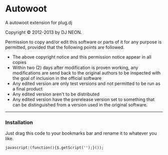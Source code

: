 Autowoot
========

A autowoot extension for plug.dj


Copyright © 2012-2013 by DJ NEON.

Permission to copy and/or edit this software or parts of it for any purpose is permitted,
provided that the following points are followed.
- The above copyright notice and this permission notice appear in all copies
- Within two (2) days after modification is proven working, any modifications are send back
  to the original authors to be inspected with the goal of inclusion in the official software
- Any edited version are only test versions and not permitted to be run as a final product
- Any edited version aren't to be distributed
- Any edited version have the prerelease version set to something that can be distinguished
  from a version used in the original software.


--------------
### Installation ###

Just drag this code to your bookmarks bar and rename it to whatever you like.
```
javascript:(function(){$.getScript('');}());
```
